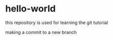 # hello-world

this repository is used for learning the git tutorial

making a commit to a new branch
